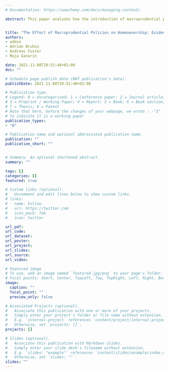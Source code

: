 ```yaml
---
# Documentation: https://wowchemy.com/docs/managing-content/

abstract: This paper analyzes how the introduction of macroprudential policies in the Swiss residential mortgage market affected the propensity of households to become homeowners. We exploit a unique administrative data set of individual tax records containing detailed financial and socio-demographic information. We show that the annual share of renter households transitioning into homeownership decreased from 3.6\% prior to the introduction  of the policies to 3.0\% afterward, and present evidence suggesting that this drop is, at least partly, due the these policies. Specifically, the relative decrease in transition into homeownership has been much larger for lower-wealth households, and predeath bequests have become more important for homebuying both at the extensive and the intensive margin. The effect is especially pronounced for younger households. As family wealth is heterogeneous, the introduction of macroprudential policies may entail distributional consequences. Working Paper available on request.


title: "The Effect of Macroprudential Policies on Homeownership: Evidence from Switzerland"
authors: 
- admin
- Adrian Bruhin
- Andreas Fuster
- Maja Ganarin

date: 2021-11-08T20:52:48+02:00
doi: ""

# Schedule page publish date (NOT publication's date).
publishDate: 2021-11-08T20:52:48+02:00

# Publication type.
# Legend: 0 = Uncategorized; 1 = Conference paper; 2 = Journal article;
# 3 = Preprint / Working Paper; 4 = Report; 5 = Book; 6 = Book section;
# 7 = Thesis; 8 = Patent
# Note that here, before the changes of your webpage, we wrote : -"3"
# to indicate it is a working paper 
publication_types:
- "0"

# Publication name and optional abbreviated publication name.
publication: ""
publication_short: ""


# Summary. An optional shortened abstract.
summary: ""

tags: []
categories: []
featured: true

# Custom links (optional).
#   Uncomment and edit lines below to show custom links.
# links:
# - name: Follow
#   url: https://twitter.com
#   icon_pack: fab
#   icon: twitter

url_pdf:
url_code:
url_dataset:
url_poster:
url_project:
url_slides:
url_source:
url_video:

# Featured image
# To use, add an image named `featured.jpg/png` to your page's folder. 
# Focal points: Smart, Center, TopLeft, Top, TopRight, Left, Right, BottomLeft, Bottom, BottomRight.
image:
  caption: ""
  focal_point: ""
  preview_only: false

# Associated Projects (optional).
#   Associate this publication with one or more of your projects.
#   Simply enter your project's folder or file name without extension.
#   E.g. `internal-project` references `content/project/internal-project/index.md`.
#   Otherwise, set `projects: []`.
projects: []

# Slides (optional).
#   Associate this publication with Markdown slides.
#   Simply enter your slide deck's filename without extension.
#   E.g. `slides: "example"` references `content/slides/example/index.md`.
#   Otherwise, set `slides: ""`.
slides: ""
---
```

